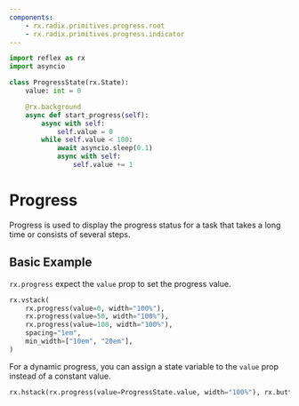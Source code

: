 ```yaml
---
components:
    - rx.radix.primitives.progress.root
    - rx.radix.primitives.progress.indicator
---
```


```python exec
import reflex as rx
import asyncio

class ProgressState(rx.State):
    value: int = 0

    @rx.background
    async def start_progress(self):
        async with self:
            self.value = 0
        while self.value < 100:
            await asyncio.sleep(0.1)
            async with self:
                self.value += 1
```

# Progress

Progress is used to display the progress status for a task that takes a long time or consists of several steps.

## Basic Example

`rx.progress` expect the `value` prop to set the progress value.

```python demo
rx.vstack(
    rx.progress(value=0, width="100%"),
    rx.progress(value=50, width="100%"),
    rx.progress(value=100, width="100%"),
    spacing="1em",
    min_width=["10em", "20em"],
)
```

For a dynamic progress, you can assign a state variable to the `value` prop instead of a constant value.

```python demo
rx.hstack(rx.progress(value=ProgressState.value, width="100%"), rx.button("Start", on_click=ProgressState.start_progress))
```

